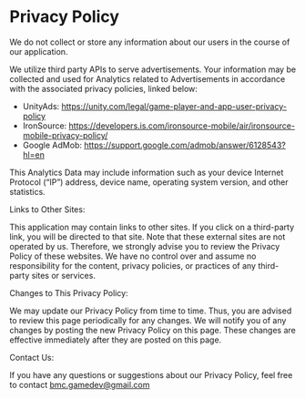 # Privacy Policy

We do not collect or store any information about our users in the course of our application.  

We utilize third party APIs to serve advertisements.  Your information may be collected and used for Analytics related to Advertisements in accordance with the associated privacy policies, linked below:

- UnityAds: https://unity.com/legal/game-player-and-app-user-privacy-policy
- IronSource: https://developers.is.com/ironsource-mobile/air/ironsource-mobile-privacy-policy/
- Google AdMob: https://support.google.com/admob/answer/6128543?hl=en

This Analytics Data may include information such as your device Internet Protocol (“IP”) address, device name, operating system version, and other statistics.

Links to Other Sites:

This application may contain links to other sites. If you click on a third-party link, you will be directed to that site. Note that these external sites are not operated by us. Therefore, we strongly advise you to review the Privacy Policy of these websites. We have no control over and assume no responsibility for the content, privacy policies, or practices of any third-party sites or services.

Changes to This Privacy Policy:

We may update our Privacy Policy from time to time. Thus, you are advised to review this page periodically for any changes. We will notify you of any changes by posting the new Privacy Policy on this page. These changes are effective immediately after they are posted on this page.

Contact Us:

If you have any questions or suggestions about our Privacy Policy, feel free to contact bmc.gamedev@gmail.com 
